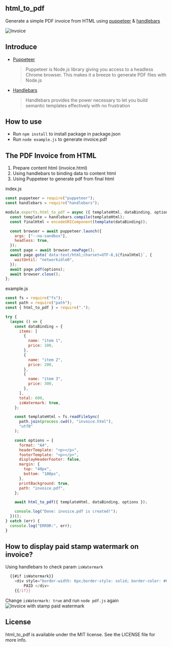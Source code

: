 ## html_to_pdf

Generate a simple PDF invoice from HTML using [puppeteer](https://github.com/GoogleChrome/puppeteer) & [handlebars](http://handlebarsjs.com/)

![Invoice](https://raw.githubusercontent.com/chuongtrh/html_to_pdf/master/screenshot/invoice.png)

## Introduce

- [Puppeteer](https://github.com/GoogleChrome/puppeteer)

  > Puppeteer is Node.js library giving you access to a headless Chrome browser. This makes it a breeze to generate PDF files with Node.js

- [Handlebars](http://handlebarsjs.com/)
  > Handlebars provides the power necessary to let you build semantic templates effectively with no frustration

## How to use

- Run `npm install` to install package in package.json
- Run `node example.js` to generate invoice.pdf

## The PDF Invoice from HTML

1. Prepare content html (invoice.html)
2. Using handlebars to binding data to content html
3. Using Puppeteer to generate pdf from final html

index.js

```js
const puppeteer = require("puppeteer");
const handlebars = require("handlebars");

module.exports.html_to_pdf = async ({ templateHtml, dataBinding, options }) => {
  const template = handlebars.compile(templateHtml);
  const finalHtml = encodeURIComponent(template(dataBinding));

  const browser = await puppeteer.launch({
    args: ["--no-sandbox"],
    headless: true,
  });
  const page = await browser.newPage();
  await page.goto(`data:text/html;charset=UTF-8,${finalHtml}`, {
    waitUntil: "networkidle0",
  });
  await page.pdf(options);
  await browser.close();
};
```

example.js

```js
const fs = require("fs");
const path = require("path");
const { html_to_pdf } = require(".");

try {
  (async () => {
    const dataBinding = {
      items: [
        {
          name: "item 1",
          price: 100,
        },
        {
          name: "item 2",
          price: 200,
        },
        {
          name: "item 3",
          price: 300,
        },
      ],
      total: 600,
      isWatermark: true,
    };

    const templateHtml = fs.readFileSync(
      path.join(process.cwd(), "invoice.html"),
      "utf8"
    );

    const options = {
      format: "A4",
      headerTemplate: "<p></p>",
      footerTemplate: "<p></p>",
      displayHeaderFooter: false,
      margin: {
        top: "40px",
        bottom: "100px",
      },
      printBackground: true,
      path: "invoice.pdf",
    };

    await html_to_pdf({ templateHtml, dataBinding, options });

    console.log("Done: invoice.pdf is created!");
  })();
} catch (err) {
  console.log("ERROR:", err);
}
```

## How to display paid stamp watermark on invoice?

Using handlebars to check param `isWatermark`

```js
  {{#if isWatermark}}
    <div style="border-width: 6px;border-style: solid; border-color: #008000;border-radius: 8px; color: #008000; opacity:0.6; position: absolute; z-index: 1; left:40%; top:30%; font-size: 60pt;-webkit-transform: rotate(-45deg);-ms-transform: rotate(-45deg);transform: rotate(-45deg); font-family: 'Helvetica Neue', 'Helvetica', Helvetica, Arial, sans-serif;">
        PAID </div>
    {{/if}}
```

Change `isWatermark: true` and run `node pdf.js` again
![Invoice with stamp paid watermark](https://raw.githubusercontent.com/chuongtrh/html_to_pdf/master/screenshot/invoice_paid.png)

## License

html_to_pdf is available under the MIT license. See the LICENSE file for more info.

